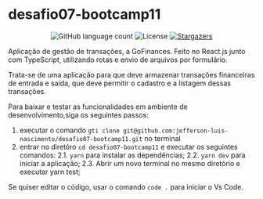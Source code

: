 # desafio07-bootcamp11

<p align="center">
  <img alt="GitHub language count" src="https://img.shields.io/github/languages/count/jefferson-luis-nascimento/desafio07-bootcamp11?color=%2304D361">

  <img alt="License" src="https://img.shields.io/badge/license-MIT-%2304D361">

  <a href="https://github.com/jefferson-luis-nascimento/desafio07-bootcamp11/stargazers">
    <img alt="Stargazers" src="https://img.shields.io/github/stars/jefferson-luis-nascimento/desafio07-bootcamp11?style=social">
  </a>
</p>

Aplicação de gestão de transações, a GoFinances. Feito no React.js junto com TypeScript, utilizando rotas e 
envio de arquivos por formulário.

Trata-se de uma aplicação para que deve armazenar transações financeiras de entrada e saída, 
que deve permitir o cadastro e a listagem dessas transações.

Para baixar e testar as funcionalidades em ambiente de desenvolvimento,siga os seguintes passos:
1. executar o comando ```gti clone git@github.com:jefferson-luis-nascimento/desafio07-bootcamp11.git``` no terminal
2. entrar no diretóro ```cd desafio07-bootcamp11``` e executar os seguintes comandos:
  2.1. ```yarn``` para instalar as dependências;
  2.2. ```yarn dev``` para iniciar a aplicação;
  2.3. Abrir um novo terminal no mesmo diretório e executar yarn test;

Se quiser editar o código, usar o comando ```code .``` para iniciar o Vs Code.
